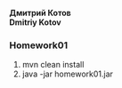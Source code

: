 <b>Дмитрий Котов</b>
<br>
<b>Dmitriy Kotov</b>


<h3>Homework01</h3>

1. mvn clean install
2. java -jar homework01.jar

